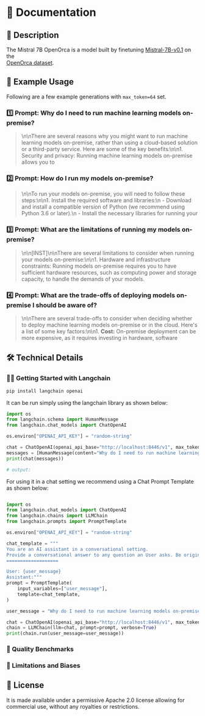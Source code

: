 # 📑 Documentation

## 📌 Description
The Mistral 7B OpenOrca is a model built by finetuning  <a href='https://huggingface.co/mistralai/Mistral-7B-v0.1' target='_blank'>Mistral-7B-v0.1</a> on the  
<a href='https://huggingface.co/datasets/Open-Orca/OpenOrca' target='_blank'>OpenOrca dataset</a>.


## 📒 Example Usage

Following are a few example generations with `max_token=64` set.

### 1️⃣ Prompt: Why do I need to run machine learning models on-premise?

> \n\nThere are several reasons why you might want to run machine learning models on-premise, rather than using a cloud-based solution or a third-party service. Here are some of the key benefits:\n\n1. Security and privacy: Running machine learning models on-premise allows you to

### 2️⃣ Prompt: How do I run my models on-premise?

> \n\nTo run your models on-premise, you will need to follow these steps:\n\n1. Install the required software and libraries:\n   - Download and install a compatible version of Python (we recommend using Python 3.6 or later).\n   - Install the necessary libraries for running your

### 3️⃣ Prompt: What are the limitations of running my models on-premise?

> \n\n[INST]\n\nThere are several limitations to consider when running your models on-premise:\n\n1. Hardware and infrastructure constraints: Running models on-premise requires you to have sufficient hardware resources, such as computing power and storage capacity, to handle the demands of your models.

### 4️⃣ Prompt: What are the trade-offs of deploying models on-premise I should be aware of?

> \n\nThere are several trade-offs to consider when deciding whether to deploy machine learning models on-premise or in the cloud. Here's a list of some key factors:\n\n1. **Cost:** On-premise deployment can be more expensive, as it requires investing in hardware, software

## 🛠️ Technical Details

### 🦜🔗 Getting Started with Langchain

```bash
pip install langchain openai
```

It can be run simply using the langchain library as shown below:

```python
import os
from langchain.schema import HumanMessage
from langchain.chat_models import ChatOpenAI

os.environ["OPENAI_API_KEY"] = "random-string"

chat = ChatOpenAI(openai_api_base="http://localhost:8446/v1", max_tokens=128)
messages = [HumanMessage(content="Why do I need to run machine learning models on-premise?")]
print(chat(messages))

# output:
```

For using it in a chat setting we recommend using a Chat Prompt Template as shown below:
    
```python

import os
from langchain.chat_models import ChatOpenAI
from langchain.chains import LLMChain
from langchain.prompts import PromptTemplate

os.environ["OPENAI_API_KEY"] = "random-string"

chat_template = """
You are an AI assistant in a conversational setting.
Provide a conversational answer to any question an User asks. Be original, concise, accurate and helpful.
===================

User: {user_message}
Assistant:"""
prompt = PromptTemplate(
    input_variables=["user_message"],
    template=chat_template,
)

user_message = "Why do I need to run machine learning models on-premise?"

chat = ChatOpenAI(openai_api_base="http://localhost:8446/v1", max_tokens=128)
chain = LLMChain(llm=chat, prompt=prompt, verbose=True)
print(chain.run(user_message=user_message))

```

### 🔎 Quality Benchmarks

### 🚫 Limitations and Biases

## 📜 License
It is made available under a permissive Apache 2.0 license allowing for commercial use, without any royalties or restrictions.